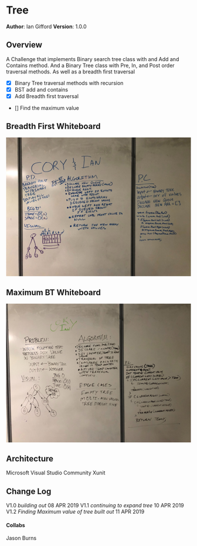 # Tree

**Author**: Ian Gifford
**Version**: 1.0.0

## Overview
A Challenge that implements Binary search tree class with and Add and Contains method. And a Binary Tree class with Pre, In, and Post order traversal methods. As well as a breadth first traversal

- [X] Binary Tree traversal methods with recursion
- [X] BST add and contains
- [X] Add Breadth first traversal
- [] Find the maximum value

## Breadth First Whiteboard
![breadth first](https://github.com/IanGifford261/Data-Structures-And-Algorithms/blob/master/Assets/IanandCory2.jpg)

## Maximum BT Whiteboard
![Max Tree](https://github.com/IanGifford261/Data-Structures-And-Algorithms/blob/master/Assets/coryandIan3.jpg)

## Architecture
Microsoft Visual Studio Community
Xunit

## Change Log
V1.0 *building out* 08 APR 2019
V1.1 *continuing to expand tree* 10 APR 2019
V1.2 *Finding Maximum value of tree built out* 11 APR 2019

#### Collabs
Jason Burns

